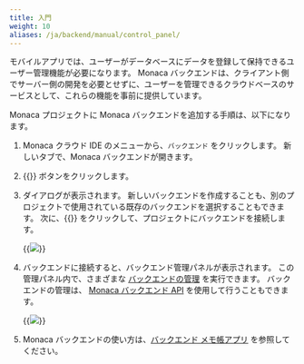 ```yaml
---
title: 入門
weight: 10
aliases: /ja/backend/manual/control_panel/
---
```


モバイルアプリでは、ユーザーがデータベースにデータを登録して保持できるユーザー管理機能が必要になります。 Monaca バックエンドは、クライアント側でサーバー側の開発を必要とせずに、ユーザーを管理できるクラウドベースのサービスとして、これらの機能を事前に提供しています。

Monaca プロジェクトに Monaca バックエンドを追加する手順は、以下になります。

1.  Monaca クラウド IDE のメニューから、`バックエンド` をクリックします。 新しいタブで、Monaca バックエンドが開きます。

2. {{<guilabel name = "Monacaバックエンドを作成して使用する">}} ボタンをクリックします。

3.  ダイアログが表示されます。 新しいバックエンドを作成することも、別のプロジェクトで使用されている既存のバックエンドを選択することもできます。 次に、{{<guilabel name = "適用">}} をクリックして、プロジェクトにバックエンドを接続します。

    {{<img src="/images/backend/getting_started/1.png">}}

4.  バックエンドに接続すると、バックエンド管理パネルが表示されます。 この管理パネル内で、さまざまな [バックエンドの管理](../backend_operations) を実行できます。 バックエンドの管理は、 [Monaca バックエンド API](/ja/reference/monaca_api/cloud) を使用して行うこともできます。

    {{<img src="/images/backend/getting_started/2.png">}}

5. Monaca バックエンドの使い方は、[バックエンド メモ帳アプリ](/ja/sampleapp/samples/backend_memo) を参照してください。
